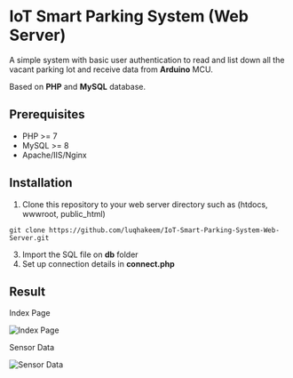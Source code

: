# IoT Smart Parking System (Web Server)

A simple system with basic user authentication to read and list down all the vacant parking lot and receive data from **Arduino** MCU.

Based on **PHP** and **MySQL** database.

## Prerequisites

- PHP >= 7
- MySQL >= 8
- Apache/IIS/Nginx

## Installation

1. Clone this repository to your web server directory such as (htdocs, wwwroot, public_html)
```
git clone https://github.com/luqhakeem/IoT-Smart-Parking-System-Web-Server.git
```
3. Import the SQL file on **db** folder
4. Set up connection details in **connect.php**

## Result

Index Page

![Index Page](https://user-images.githubusercontent.com/75708244/151705354-656339f9-833c-40a4-ae3c-2d02d36ea8f4.jpg)

Sensor Data

![Sensor Data](https://user-images.githubusercontent.com/75708244/151705369-99f1ac90-3e81-4f64-acbb-69f6e7552bd9.jpg)
